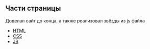  **Части страницы**
---

Доделал сайт до конца, а также реализовал звёзды из js файла

 + [HTML](https://github.com/Kalinin-Alexander/landingPage/blob/main/My_page/index.html)
  + [CSS](https://github.com/Kalinin-Alexander/landingPage/blob/main/My_page/style.css)
  + [JS](https://github.com/Kalinin-Alexander/landingPage/blob/main/My_page/script.js)
